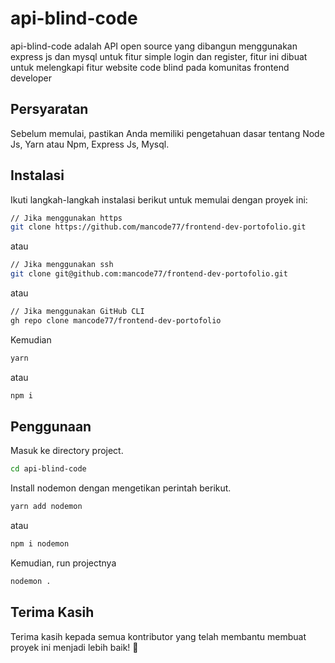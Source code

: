 # api-blind-code

api-blind-code adalah API open source yang dibangun menggunakan express js dan mysql untuk fitur simple login dan register, fitur ini dibuat untuk melengkapi fitur website code blind pada komunitas frontend developer

## Persyaratan

Sebelum memulai, pastikan Anda memiliki pengetahuan dasar tentang Node Js, Yarn atau Npm, Express Js, Mysql.

## Instalasi

Ikuti langkah-langkah instalasi berikut untuk memulai dengan proyek ini:

```bash
// Jika menggunakan https
git clone https://github.com/mancode77/frontend-dev-portofolio.git
```

atau

```bash
// Jika menggunakan ssh
git clone git@github.com:mancode77/frontend-dev-portofolio.git
```

atau 

```bash
// Jika menggunakan GitHub CLI
gh repo clone mancode77/frontend-dev-portofolio
```

Kemudian

```bash
yarn
```

atau 

```bash
npm i
```

## Penggunaan

Masuk ke directory project.

```bash
cd api-blind-code
```

Install nodemon dengan mengetikan perintah berikut.

```bash
yarn add nodemon
```

atau

```bash
npm i nodemon
```

Kemudian, run projectnya

```bash
nodemon .
```

## Terima Kasih

Terima kasih kepada semua kontributor yang telah membantu membuat proyek ini menjadi lebih baik! 🙌
